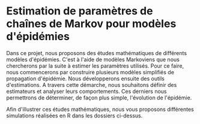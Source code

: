 # Estimation de paramètres de chaînes de Markov pour modèles d'épidémies

Dans ce projet, nous proposons des études mathématiques de différents modèles d'épidémies. C'est à l'aide de modèles Markoviens que nous chercherons par la suite à estimer les paramètres utilisés. Pour ce faire, nous commencerons par construire plusieurs modèles simplifiés de propagation d'épidémie. Nous développerons ensuite des outils d'estimations. A travers cette démarche, nous souhaitons définir des estimateurs et analyser leurs comportements. Ces derniers nous permettrons de déterminer, de façon plus simple, l'évolution de l'épidémie.  

Afin d'illustrer ces études mathématiques, nous vous proposons différentes simulations réalisées en R dans les dossiers ci-dessus.

